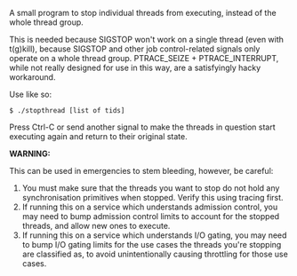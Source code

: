 A small program to stop individual threads from executing, instead of the whole
thread group.

This is needed because SIGSTOP won't work on a single thread (even with
t(g)kill), because SIGSTOP and other job control-related signals only operate
on a whole thread group. PTRACE_SEIZE + PTRACE_INTERRUPT, while not really
designed for use in this way, are a satisfyingly hacky workaround.

Use like so:

    $ ./stopthread [list of tids]

Press Ctrl-C or send another signal to make the threads in question start
executing again and return to their original state.

**WARNING:**

This can be used in emergencies to stem bleeding, however, be careful:

1. You must make sure that the threads you want to stop do not hold any
   synchronisation primitives when stopped. Verify this using tracing first.
2. If running this on a service which understands admission control, you may
   need to bump admission control limits to account for the stopped threads,
   and allow new ones to execute.
3. If running this on a service which understands I/O gating, you may need to
   bump I/O gating limits for the use cases the threads you're stopping are
   classified as, to avoid unintentionally causing throttling for those use
   cases.
